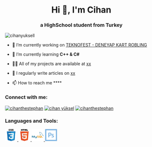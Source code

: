 <h1 align="center">Hi 👋, I'm Cihan</h1>
<h3 align="center">a HighSchool student from Turkey</h3>

<p align="left"> <img src="https://komarev.com/ghpvc/?username=sussystephan&label=Profile%20views&color=b40e0e&style=flat" alt="cihanyuksell" /> </p>

- 🔭 I’m currently working on [TEKNOFEST - DENEYAP KART ROBLING](https://layer.net.tr)

- 🌱 I’m currently learning **C++ & C#**

- 👨‍💻 All of my projects are available at [xx](xx)

- 📝 I regularly write articles on [xx](xx)

- 📫 How to reach me ****

<h3 align="left">Connect with me:</h3>
<p align="left">
<a href="https://twitter.com/cihangobrr" target="blank"><img align="center" src="https://raw.githubusercontent.com/rahuldkjain/github-profile-readme-generator/master/src/images/icons/Social/twitter.svg" alt="cihanthestephan" height="30" width="40" /></a>
<a href="https://www.linkedin.com/in/cihanthestephan/" target="blank"><img align="center" src="https://raw.githubusercontent.com/rahuldkjain/github-profile-readme-generator/master/src/images/icons/Social/linked-in-alt.svg" alt="cihan yüksel" height="30" width="40" /></a>
<a href="https://instagram.com/cihantoo" target="blank"><img align="center" src="https://raw.githubusercontent.com/rahuldkjain/github-profile-readme-generator/master/src/images/icons/Social/instagram.svg" alt="cihanthestephan" height="30" width="40" /></a>
</p>

<h3 align="left">Languages and Tools:</h3>
<p align="left"> <a href="https://www.w3schools.com/css/" target="_blank" rel="noreferrer"> <img src="https://raw.githubusercontent.com/devicons/devicon/master/icons/css3/css3-original-wordmark.svg" alt="css3" width="40" height="40"/> </a> <a href="https://www.w3.org/html/" target="_blank" rel="noreferrer"> <img src="https://raw.githubusercontent.com/devicons/devicon/master/icons/html5/html5-original-wordmark.svg" alt="html5" width="40" height="40"/> </a> <a href="https://www.mysql.com/" target="_blank" rel="noreferrer"> <img src="https://raw.githubusercontent.com/devicons/devicon/master/icons/mysql/mysql-original-wordmark.svg" alt="mysql" width="40" height="40"/> </a> <a href="https://www.photoshop.com/en" target="_blank" rel="noreferrer"> <img src="https://raw.githubusercontent.com/devicons/devicon/master/icons/photoshop/photoshop-line.svg" alt="photoshop" width="40" height="40"/> </a> </p>
